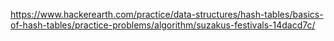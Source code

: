 https://www.hackerearth.com/practice/data-structures/hash-tables/basics-of-hash-tables/practice-problems/algorithm/suzakus-festivals-14dacd7c/
